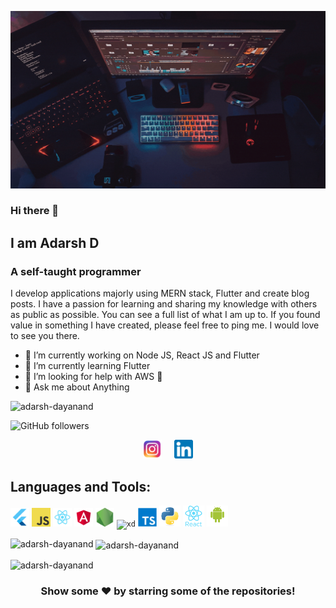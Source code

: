 ![image](https://github.com/adarsh-dayanand/adarsh-dayanand/blob/main/Banner.gif)


### Hi there 👋

## I am Adarsh D
<h3 align="start">A self-taught programmer</h3>

I develop applications majorly using MERN stack, Flutter and create blog posts. I have a passion for learning and sharing my knowledge with others as public as possible. You can see a full list of what I am up to. If you found value in something I have created, please feel free to ping me. I would love to see you there.

- 🔭 I’m currently working on Node JS, React JS and Flutter
- 🌱 I’m currently learning Flutter
- 🤔 I’m looking for help with AWS 🥶
- 💬 Ask me about Anything

<p align="left"> <img src="https://komarev.com/ghpvc/?username=adarsh-dayanand&label=Views&color=blue&style=plastic" alt="adarsh-dayanand" /></p>

![GitHub followers](https://img.shields.io/github/followers/adarsh-dayanand?logo=GitHub&style=for-the-badge)

<p align="center">
  <a href="https://www.instagram.com/adarsh.dayanand/"><img height="30" src="https://github.com/adarsh-dayanand/adarsh-dayanand/blob/main/icons/instagram.png"></a>
  &nbsp; &nbsp;
  <a href="https://www.linkedin.com/in/ad-adarsh/"><img height="30" src="https://github.com/adarsh-dayanand/adarsh-dayanand/blob/main/icons/linkedin.png"></a>
</p>



## Languages and Tools:

<code><img height="30" src="https://raw.githubusercontent.com/github/explore/80688e429a7d4ef2fca1e82350fe8e3517d3494d/topics/flutter/flutter.png"></code>
<code><img height="30" src="https://raw.githubusercontent.com/github/explore/80688e429a7d4ef2fca1e82350fe8e3517d3494d/topics/javascript/javascript.png"></code>
<code><img height="30" src="https://raw.githubusercontent.com/github/explore/80688e429a7d4ef2fca1e82350fe8e3517d3494d/topics/react/react.png"></code>
<code><img height="30" src="https://raw.githubusercontent.com/github/explore/80688e429a7d4ef2fca1e82350fe8e3517d3494d/topics/angular/angular.png"></code>
<code><img height="30" src="https://raw.githubusercontent.com/github/explore/80688e429a7d4ef2fca1e82350fe8e3517d3494d/topics/nodejs/nodejs.png"></code> 
<code><img src="https://cdn.worldvectorlogo.com/logos/adobe-xd.svg" alt="xd" width="30" height="30"/></code>
<code><img src="https://raw.githubusercontent.com/devicons/devicon/master/icons/typescript/typescript-original.svg" alt="typescript" width="30" height="30"/></code>
<code><img src="https://raw.githubusercontent.com/devicons/devicon/master/icons/python/python-original.svg" alt="python" width="34" height="34"/></code>
<code><img src="https://raw.githubusercontent.com/devicons/devicon/master/icons/react/react-original-wordmark.svg" alt="react" width="34" height="34"/></code>
<code><img src="https://raw.githubusercontent.com/devicons/devicon/master/icons/android/android-original-wordmark.svg" alt="android" width="34" height="34"/></code>

<div>
  <p><img align="left" src="https://github-readme-stats.vercel.app/api/top-langs/?username=adarsh-dayanand&layout=compact&hide=html" alt="adarsh-dayanand" /></p>

  <p>&nbsp;<img align="center" src="https://github-readme-stats.vercel.app/api?username=adarsh-dayanand&show_icons=true" alt="adarsh-dayanand" /></p>
  
  <p><img align="center" src="https://github-readme-streak-stats.herokuapp.com/?user=adarsh-dayanand&" alt="adarsh-dayanand" /></p>
  
</div>

<div align="center">

### Show some ❤️ by starring some of the repositories!

</div>




